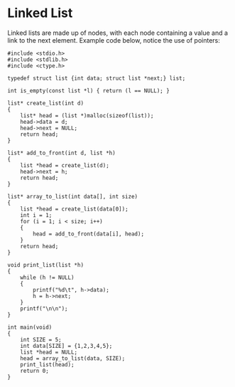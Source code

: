# Linked List
Linked lists are made up of nodes, with each node containing a value and a link to the next element. Example code below, notice the use of pointers:

```
#include <stdio.h>
#include <stdlib.h>
#include <ctype.h>

typedef struct list {int data; struct list *next;} list;

int is_empty(const list *l) { return (l == NULL); }

list* create_list(int d)
{
    list* head = (list *)malloc(sizeof(list));
    head->data = d;
    head->next = NULL;
    return head;
}

list* add_to_front(int d, list *h)
{
    list *head = create_list(d);
    head->next = h;
    return head;
}

list* array_to_list(int data[], int size)
{
    list *head = create_list(data[0]);
    int i = 1;
    for (i = 1; i < size; i++)
    {
        head = add_to_front(data[i], head);
    }
    return head;
}

void print_list(list *h)
{
    while (h != NULL)
    {
        printf("%d\t", h->data);
        h = h->next;
    }
    printf("\n\n");
}

int main(void)
{
    int SIZE = 5;
    int data[SIZE] = {1,2,3,4,5};
    list *head = NULL;
    head = array_to_list(data, SIZE);
    print_list(head);
    return 0;
}
```